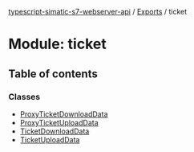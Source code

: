 [typescript-simatic-s7-webserver-api](../../README.md) / [Exports](../modules.md) / ticket

# Module: ticket

## Table of contents

### Classes

- [ProxyTicketDownloadData](../classes/ticket.ProxyTicketDownloadData.md)
- [ProxyTicketUploadData](../classes/ticket.ProxyTicketUploadData.md)
- [TicketDownloadData](../classes/ticket.TicketDownloadData.md)
- [TicketUploadData](../classes/ticket.TicketUploadData.md)
